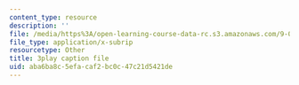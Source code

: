 ```yaml
---
content_type: resource
description: ''
file: /media/https%3A/open-learning-course-data-rc.s3.amazonaws.com/9-00-introduction-to-psychology-fall-2004/aba6ba8c5efacaf2bc0c47c21d5421de_10502.srt
file_type: application/x-subrip
resourcetype: Other
title: 3play caption file
uid: aba6ba8c-5efa-caf2-bc0c-47c21d5421de
---
```

